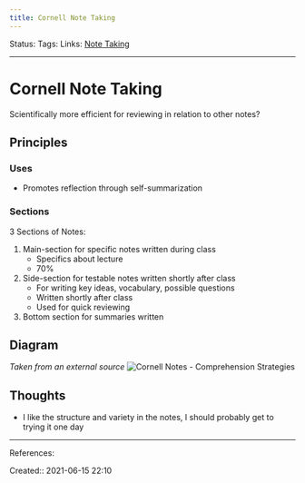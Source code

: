 ```yaml
---
title: Cornell Note Taking
---
```

Status:
Tags: 
Links: [Note Taking](out/note-taking.md)
___
# Cornell Note Taking
Scientifically more efficient for reviewing in relation to other notes?
## Principles
### Uses
- Promotes reflection through self-summarization
### Sections
3 Sections of Notes:
1. Main-section for specific notes written during class
	- Specifics about lecture
	- 70%
2. Side-section for testable notes written shortly after class
	- For writing key ideas, vocabulary, possible questions
	- Written shortly after class
	- Used for quick reviewing
3. Bottom section for summaries written
## Diagram
*Taken from an external source*
![Cornell Notes - Comprehension Strategies](http://comprehensionhart.weebly.com/uploads/5/4/5/2/54523579/1435536038.png)
## Thoughts
- I like the structure and variety in the notes, I should probably get to trying it one day
___
References:

Created:: 2021-06-15 22:10